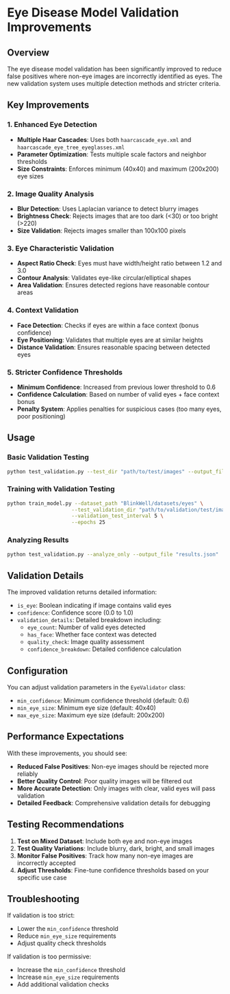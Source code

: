 # Eye Disease Model Validation Improvements

## Overview
The eye disease model validation has been significantly improved to reduce false positives where non-eye images are incorrectly identified as eyes. The new validation system uses multiple detection methods and stricter criteria.

## Key Improvements

### 1. Enhanced Eye Detection
- **Multiple Haar Cascades**: Uses both `haarcascade_eye.xml` and `haarcascade_eye_tree_eyeglasses.xml`
- **Parameter Optimization**: Tests multiple scale factors and neighbor thresholds
- **Size Constraints**: Enforces minimum (40x40) and maximum (200x200) eye sizes

### 2. Image Quality Analysis
- **Blur Detection**: Uses Laplacian variance to detect blurry images
- **Brightness Check**: Rejects images that are too dark (<30) or too bright (>220)
- **Size Validation**: Rejects images smaller than 100x100 pixels

### 3. Eye Characteristic Validation
- **Aspect Ratio Check**: Eyes must have width/height ratio between 1.2 and 3.0
- **Contour Analysis**: Validates eye-like circular/elliptical shapes
- **Area Validation**: Ensures detected regions have reasonable contour areas

### 4. Context Validation
- **Face Detection**: Checks if eyes are within a face context (bonus confidence)
- **Eye Positioning**: Validates that multiple eyes are at similar heights
- **Distance Validation**: Ensures reasonable spacing between detected eyes

### 5. Stricter Confidence Thresholds
- **Minimum Confidence**: Increased from previous lower threshold to 0.6
- **Confidence Calculation**: Based on number of valid eyes + face context bonus
- **Penalty System**: Applies penalties for suspicious cases (too many eyes, poor positioning)

## Usage

### Basic Validation Testing
```bash
python test_validation.py --test_dir "path/to/test/images" --output_file "results.json"
```

### Training with Validation Testing
```bash
python train_model.py --dataset_path "BlinkWell/datasets/eyes" \
                     --test_validation_dir "path/to/validation/test/images" \
                     --validation_test_interval 5 \
                     --epochs 25
```

### Analyzing Results
```bash
python test_validation.py --analyze_only --output_file "results.json"
```

## Validation Details

The improved validation returns detailed information:
- `is_eye`: Boolean indicating if image contains valid eyes
- `confidence`: Confidence score (0.0 to 1.0)
- `validation_details`: Detailed breakdown including:
  - `eye_count`: Number of valid eyes detected
  - `has_face`: Whether face context was detected
  - `quality_check`: Image quality assessment
  - `confidence_breakdown`: Detailed confidence calculation

## Configuration

You can adjust validation parameters in the `EyeValidator` class:
- `min_confidence`: Minimum confidence threshold (default: 0.6)
- `min_eye_size`: Minimum eye size (default: 40x40)
- `max_eye_size`: Maximum eye size (default: 200x200)

## Performance Expectations

With these improvements, you should see:
- **Reduced False Positives**: Non-eye images should be rejected more reliably
- **Better Quality Control**: Poor quality images will be filtered out
- **More Accurate Detection**: Only images with clear, valid eyes will pass validation
- **Detailed Feedback**: Comprehensive validation details for debugging

## Testing Recommendations

1. **Test on Mixed Dataset**: Include both eye and non-eye images
2. **Test Quality Variations**: Include blurry, dark, bright, and small images
3. **Monitor False Positives**: Track how many non-eye images are incorrectly accepted
4. **Adjust Thresholds**: Fine-tune confidence thresholds based on your specific use case

## Troubleshooting

If validation is too strict:
- Lower the `min_confidence` threshold
- Reduce `min_eye_size` requirements
- Adjust quality check thresholds

If validation is too permissive:
- Increase the `min_confidence` threshold
- Increase `min_eye_size` requirements
- Add additional validation checks